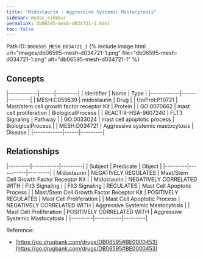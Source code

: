 ```yaml
---
title: "Midostaurin - Aggressive Systemic Mastocytosis"
sidebar: mydoc_sidebar
permalink: db06595-mesh-d034721-1.html
toc: false 
---
```



Path ID: `DB06595_MESH_D034721_1`
{% include image.html url="images/db06595-mesh-d034721-1.png" file="db06595-mesh-d034721-1.png" alt="db06595-mesh-d034721-1" %}

## Concepts

|------------|------|---------|
| Identifier | Name | Type    |
|------------|------|---------|
| MESH:C059539 | midostaurin | Drug |
| UniProt:P10721 | Mast/stem cell growth factor receptor Kit | Protein |
| GO:0070662 | mast cell proliferation | BiologicalProcess |
| REACT:R-HSA-9607240 | FLT3 Signaling | Pathway |
| GO:0033024 | mast cell apoptotic process | BiologicalProcess |
| MESH:D034721 | Aggressive systemic mastocytosis | Disease |
|------------|------|---------|

## Relationships

|---------|-----------|---------|
| Subject | Predicate | Object  |
|---------|-----------|---------|
| Midostaurin | NEGATIVELY REGULATES | Mast/Stem Cell Growth Factor Receptor Kit |
| Midostaurin | NEGATIVELY CORRELATED WITH | Flt3 Signaling |
| Flt3 Signaling | REGULATES | Mast Cell Apoptotic Process |
| Mast/Stem Cell Growth Factor Receptor Kit | POSITIVELY REGULATES | Mast Cell Proliferation |
| Mast Cell Apoptotic Process | NEGATIVELY CORRELATED WITH | Aggressive Systemic Mastocytosis |
| Mast Cell Proliferation | POSITIVELY CORRELATED WITH | Aggressive Systemic Mastocytosis |
|---------|-----------|---------|

Reference: 
  - [https://go.drugbank.com/drugs/DB06595#BE0000453](https://go.drugbank.com/drugs/DB06595#BE0000453)
